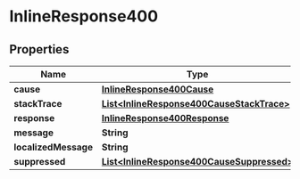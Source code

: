 

# InlineResponse400


## Properties

Name | Type | Description | Notes
------------ | ------------- | ------------- | -------------
**cause** | [**InlineResponse400Cause**](InlineResponse400Cause.md) |  |  [optional]
**stackTrace** | [**List&lt;InlineResponse400CauseStackTrace&gt;**](InlineResponse400CauseStackTrace.md) |  |  [optional]
**response** | [**InlineResponse400Response**](InlineResponse400Response.md) |  |  [optional]
**message** | **String** |  |  [optional]
**localizedMessage** | **String** |  |  [optional]
**suppressed** | [**List&lt;InlineResponse400CauseSuppressed&gt;**](InlineResponse400CauseSuppressed.md) |  |  [optional]



